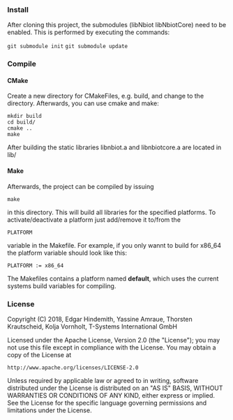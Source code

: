 ### Install

After cloning this project, the submodules (libNbiot libNbiotCore) need to be enabled.
This is performed by executing the commands:

`git submodule init`
`git submodule update`

### Compile

#### CMake

Create a new directory for CMakeFiles, e.g. build, and change to the directory. Afterwards, you can use cmake and make:

    mkdir build
    cd build/
    cmake ..
    make

After building the static libraries libnbiot.a and libnbiotcore.a are located in lib/

#### Make

Afterwards, the project can be compiled by issuing

`make`

in this directory. This will build all libraries for the specified platforms. To activate/deactivate a
platform just add/remove it to/from the

`PLATFORM`

variable in the Makefile. For example, if you only wannt to build for x86_64 the platform variable should
look like this:

`PLATFORM := x86_64`

The Makefiles contains a platform named **default**, which uses the current systems build variables for
compiling.


### License

Copyright (C) 2018, Edgar Hindemith, Yassine Amraue, Thorsten Krautscheid, Kolja Vornholt, T-Systems International GmbH

Licensed under the Apache License, Version 2.0 (the "License");
you may not use this file except in compliance with the License.
You may obtain a copy of the License at

    http://www.apache.org/licenses/LICENSE-2.0

Unless required by applicable law or agreed to in writing, software
distributed under the License is distributed on an "AS IS" BASIS,
WITHOUT WARRANTIES OR CONDITIONS OF ANY KIND, either express or implied.
See the License for the specific language governing permissions and
limitations under the License.
